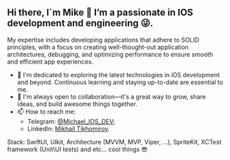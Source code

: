 ## Hi there, I`m Mike 👋 I’m a passionate in IOS development and engineering 😜.

My expertise includes developing applications that adhere to SOLID principles, with a focus on creating well-thought-out application architectures, debugging, and optimizing performance to ensure smooth and efficient app experiences.

- 📖 I'm dedicated to exploring the latest technologies in iOS development and beyond. Continuous learning and staying up-to-date are essential to me.
- 👯 I'm always open to collaboration—it's a great way to grow, share ideas, and build awesome things together.
- 📫 How to reach me:<br>
     - Telegram: [@Michael_IOS_DEV](https://t.me/Chipset090191);
     - LinkedIn: [Mikhail Tikhomirov](https://www.linkedin.com/in/mikhail-tikhomirov-303169288). 

Stack: SwiftUI, UIkit, Architecture (MVVM, MVP, Viper, ...), SpriteKit, XCTest framework (Unit\UI tests) and etc... cool things 😎
